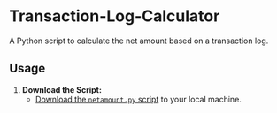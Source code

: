 # Transaction-Log-Calculator

A Python script to calculate the net amount based on a transaction log.

## Usage

1. **Download the Script:**
    - [Download the `netamount.py` script](netamount.py) to your local machine.

